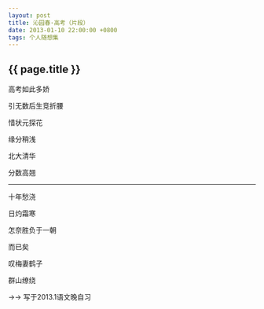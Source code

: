 ```yaml
---
layout: post
title: 沁园春·高考（片段）
date: 2013-01-10 22:00:00 +0800
tags: 个人随想集
--- 
```


<h2>{{ page.title }}</h2>

高考如此多娇

引无数后生竞折腰

惜状元探花

缘分稍浅

北大清华

分数高翘

---

十年愁浇

日灼霜寒

怎奈胜负于一朝

而已矣

叹梅妻鹤子

群山缭绕 


->-> 写于2013.1语文晚自习 